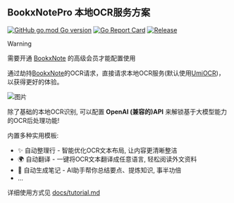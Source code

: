 ## BookxNotePro 本地OCR服务方案

[![GitHub go.mod Go version](https://img.shields.io/github/go-mod/go-version/StrayDragon/bookxnote-local-ocr)](./go.mod)
[![Go Report Card](https://goreportcard.com/badge/github.com/straydragon/bookxnote-local-ocr)](https://goreportcard.com/report/github.com/straydragon/bookxnote-local-ocr)
[![Release](https://img.shields.io/badge/Download-Windows%2FLinux-blue)](https://github.com/StrayDragon/bookxnote-local-ocr/releases)

> [!warning]
> 需要开通 [BookxNote](http://www.bookxnote.com/) 的高级会员才能配置使用

通过劫持[BookxNote](http://www.bookxnote.com/)的OCR请求，直接请求本地OCR服务(默认使用[UmiOCR](https://github.com/hiroi-sora/Umi-OCR))，以获得更好的体验。

![图片](https://github.com/user-attachments/assets/c32b2c54-f678-4865-b7dc-dda607f09787)

除了基础的本地OCR识别, 可以配置 **OpenAI (兼容的)API** 来解锁基于大模型能力的OCR后处理功能!

内置多种实用模板:
- ✨ 自动整理行 - 智能优化OCR文本布局, 让内容更清晰整洁
- 🌍 自动翻译 - 一键将OCR文本翻译成任意语言, 轻松阅读外文资料
- 📝 自动生成笔记 - AI助手帮你总结要点、提炼知识, 事半功倍
- ...

详细使用方式见 [docs/tutorial.md](docs/tutorial.md)

